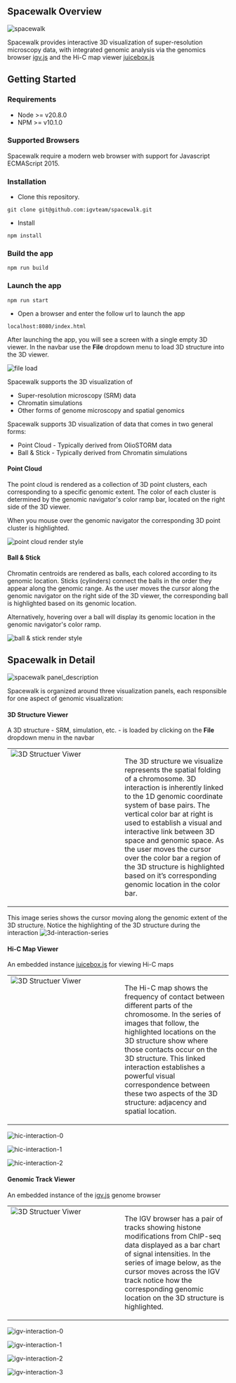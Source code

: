 ## Spacewalk Overview

![spacewalk](readme_img/spacewalk-screenshot.png)

Spacewalk provides interactive 3D visualization of super-resolution microscopy data, 
with integrated genomic analysis via the genomics browser [igv.js](https://github.com/igvteam/igv.js) 
and the Hi-C map viewer [juicebox.js](https://github.com/igvteam/juicebox.js)

## Getting Started

### Requirements
- Node >= v20.8.0
- NPM >= v10.1.0

### Supported Browsers

Spacewalk require a modern web browser with support for Javascript ECMAScript 2015.

### Installation
* Clone this repository.
````
git clone git@github.com:igvteam/spacewalk.git
````
* Install
````
npm install
````
### Build the app
````
npm run build
````
### Launch the app
````
npm run start
````
* Open a browser and enter the follow url to launch the app
````
localhost:8080/index.html
````

After launching the app, you will see a screen with a single empty 3D viewer. In the navbar use the **File** dropdown menu to load 3D structure into the 3D viewer.

![file load](readme_img/spacewalk-file-load.png)

Spacewalk supports the 3D visualization of
- Super-resolution microscopy (SRM) data
- Chromatin simulations
- Other forms of genome microscopy and spatial genomics

Spacewalk supports 3D visualization of data that comes in two general forms:
- Point Cloud - Typically derived from OlioSTORM data
- Ball & Stick - Typically derived from Chromatin simulations

#### Point Cloud
The point cloud is rendered as a collection of 3D point clusters, each corresponding to a specific genomic extent.
The color of each cluster is determined by the genomic navigator's color ramp bar, located on the right side of the 3D viewer.

When you mouse over the genomic navigator the corresponding 3D point cluster is highlighted.

![point cloud render style](readme_img/render-style-point-cloud.png)

#### Ball & Stick
Chromatin centroids are rendered as balls, each colored according to its genomic location.
Sticks (cylinders) connect the balls in the order they appear along the genomic range.
As the user moves the cursor along the genomic navigator on the right side of the 3D viewer,
the corresponding ball is highlighted based on its genomic location.

Alternatively, hovering over a ball will display its genomic location in the genomic navigator's
color ramp.

![ball & stick render style](readme_img/render-style-ball-stick.png)

## Spacewalk in Detail

![spacewalk panel_description](readme_img/spacewalk-panel-description.png)

Spacewalk is organized around three visualization panels, each responsible for one aspect of genomic visualization:
#### 3D Structure Viewer
A 3D structure - SRM, simulation, etc. - is loaded by clicking on the **File** dropdown menu in the navbar

<table>
  <tr>
    <!-- Image on the left -->
    <td style="width: 50%; vertical-align: top;">
      <img src="readme_img/3d.jpg" alt="3D Structuer Viwer"  style="max-width: 100%; height: auto;"/>
    </td>
    <!-- Text on the right -->
    <td style="width: 50%; padding-left: 15px; vertical-align: top;">
      <p>
        The 3D structure we visualize represents the spatial folding of a chromosome. 
        3D interaction is inherently linked to the 1D genomic coordinate system of base pairs.
        The vertical color bar at right is used to establish a visual and interactive link
        between 3D space and genomic space. As the user moves the cursor over the color bar
        a region of the 3D structure is highlighted based on it’s corresponding genomic location
        in the color bar.
    </p>
    </td>
  </tr>
</table>

This image series shows the cursor moving along the genomic extent of the 3D structure. 
Notice the highlighting of the 3D structure during the interaction
![3d-interaction-series](readme_img/sw-3d-interaction-series.jpg)

#### Hi-C Map Viewer
An embedded instance [juicebox.js](https://github.com/igvteam/juicebox.js) for viewing Hi-C maps

<table>
  <tr>
    <!-- Image on the left -->
    <td style="width: 50%; vertical-align: top;">
      <img src="readme_img/hic.jpg" alt="3D Structuer Viwer"  style="max-width: 100%; height: auto;"/>
    </td>
    <!-- Text on the right -->
    <td style="width: 50%; padding-left: 15px; vertical-align: top;">
      <p>
        The Hi-C map shows the frequency of contact between different parts of the chromosome. 
        In the series of images that follow, the highlighted locations on the 3D structure show 
        where those contacts occur on the 3D structure. This linked interaction establishes a 
        powerful visual correspondence between these two aspects of the 3D structure: adjacency 
        and spatial location.
    </p>
    </td>
  </tr>
</table>

![hic-interaction-0](readme_img/sw-hic-interaction-0.jpg)

![hic-interaction-1](readme_img/sw-hic-interaction-1.jpg)

![hic-interaction-2](readme_img/sw-hic-interaction-2.jpg)

#### Genomic Track Viewer
An embedded instance of the [igv.js](https://github.com/igvteam/igv.js) genome browser

<table>
  <tr>
    <!-- Image on the left -->
    <td style="width: 50%; vertical-align: top;">
      <img src="readme_img/igv.jpg" alt="3D Structuer Viwer"  style="max-width: 100%; height: auto;"/>
    </td>
    <!-- Text on the right -->
    <td style="width: 50%; padding-left: 15px; vertical-align: top;">
      <p>
        The IGV browser has a pair of tracks showing histone modifications from ChIP-seq data displayed 
        as a bar chart of signal intensities. In the series of image below, as the cursor moves across 
        the IGV track notice how the corresponding genomic location on the 3D structure is highlighted.
    </p>
    </td>
  </tr>
</table>

![igv-interaction-0](readme_img/sw-igv-interaction-0.jpg)

![igv-interaction-1](readme_img/sw-igv-interaction-1.jpg)

![igv-interaction-2](readme_img/sw-igv-interaction-2.jpg)

![igv-interaction-3](readme_img/sw-igv-interaction-3.jpg)

